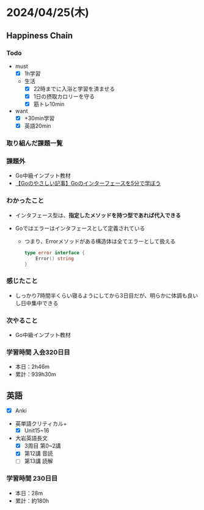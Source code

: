 # 2024/04/25(木)

## Happiness Chain

### Todo

- must
  - [x] 1h学習
  - 生活
    - [x] 22時までに入浴と学習を済ませる
    - [x] 1日の摂取カロリーを守る
    - [x] 筋トレ10min
- want
  - [x] +30min学習
  - [x] 英語20min

### 取り組んだ課題一覧

### 課題外

- Go中級インプット教材
- [【Goのやさしい記事】Goのインターフェースを5分で学ぼう](https://qiita.com/gold-kou/items/fdecea86fbe65e65160a)

### わかったこと

- インタフェース型は、**指定したメソッドを持つ型であれば代入できる**

- Goではエラーはインタフェースとして定義されている
  - つまり、Errorメソッドがある構造体は全てエラーとして扱える

    ```go
    type error interface {
        Error() string
    }
    ```

### 感じたこと

- しっかり7時間半くらい寝るようにしてから3日目だが、明らかに体調も良いし日中集中できる

### 次やること

- Go中級インプット教材

### 学習時間 入会320日目

- 本日：2h46m
- 累計：939h30m

## 英語

- [x] Anki
- 英単語クリティカル+
  - [x] Unit15~16
- 大岩英語長文
  - [x] 3周目 第0~2講
  - [x] 第12講 音読
  - [ ] 第13講 読解

### 学習時間 230日目

- 本日：28m
- 累計：約180h
